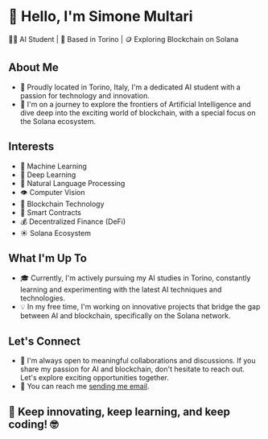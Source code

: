 # 👋 Hello, I'm Simone Multari

👨‍💻 AI Student | 🏫 Based in Torino | 🪙 Exploring Blockchain on Solana

## About Me

- 🌆 Proudly located in Torino, Italy, I'm a dedicated AI student with a passion for technology and innovation.
- 🤖 I'm on a journey to explore the frontiers of Artificial Intelligence and dive deep into the exciting world of blockchain, with a special focus on the Solana ecosystem.

## Interests

- 🧠 Machine Learning
- 🤖 Deep Learning
- 📰 Natural Language Processing
- 👁️ Computer Vision
- 🔗 Blockchain Technology
- 💼 Smart Contracts
- 💰 Decentralized Finance (DeFi)
- ☀️ Solana Ecosystem

## What I'm Up To

- 🎓 Currently, I'm actively pursuing my AI studies in Torino, constantly learning and experimenting with the latest AI techniques and technologies.
- 💡 In my free time, I'm working on innovative projects that bridge the gap between AI and blockchain, specifically on the Solana network.

## Let's Connect

- 🌟 I'm always open to meaningful collaborations and discussions. If you share my passion for AI and blockchain, don't hesitate to reach out. Let's explore exciting opportunities together.
- 📧 You can reach me [sending me email](mailto:simone.multari00@gmail.com).


## 🚀 Keep innovating, keep learning, and keep coding! 🤓

